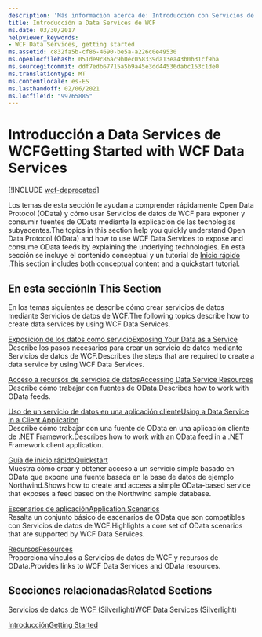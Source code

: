 ```yaml
---
description: 'Más información acerca de: Introducción con Servicios de datos de WCF'
title: Introducción a Data Services de WCF
ms.date: 03/30/2017
helpviewer_keywords:
- WCF Data Services, getting started
ms.assetid: c832fa5b-cf86-4690-be5a-a226c0e49530
ms.openlocfilehash: 051de9c86ac9b0ec058339da13ea43b0b31cf9ba
ms.sourcegitcommit: ddf7edb67715a5b9a45e3dd44536dabc153c1de0
ms.translationtype: MT
ms.contentlocale: es-ES
ms.lasthandoff: 02/06/2021
ms.locfileid: "99765885"
---
```

# <a name="getting-started-with-wcf-data-services"></a><span data-ttu-id="dfedf-103">Introducción a Data Services de WCF</span><span class="sxs-lookup"><span data-stu-id="dfedf-103">Getting Started with WCF Data Services</span></span>

[!INCLUDE [wcf-deprecated](~/includes/wcf-deprecated.md)]

<span data-ttu-id="dfedf-104">Los temas de esta sección le ayudan a comprender rápidamente Open Data Protocol (OData) y cómo usar Servicios de datos de WCF para exponer y consumir fuentes de OData mediante la explicación de las tecnologías subyacentes.</span><span class="sxs-lookup"><span data-stu-id="dfedf-104">The topics in this section help you quickly understand Open Data Protocol (OData) and how to use WCF Data Services to expose and consume OData feeds by explaining the underlying technologies.</span></span> <span data-ttu-id="dfedf-105">En esta sección se incluye el contenido conceptual y un tutorial de [Inicio rápido](quickstart-wcf-data-services.md) .</span><span class="sxs-lookup"><span data-stu-id="dfedf-105">This section includes both conceptual content and a [quickstart](quickstart-wcf-data-services.md) tutorial.</span></span>  
  
## <a name="in-this-section"></a><span data-ttu-id="dfedf-106">En esta sección</span><span class="sxs-lookup"><span data-stu-id="dfedf-106">In This Section</span></span>  

 <span data-ttu-id="dfedf-107">En los temas siguientes se describe cómo crear servicios de datos mediante Servicios de datos de WCF.</span><span class="sxs-lookup"><span data-stu-id="dfedf-107">The following topics describe how to create data services by using WCF Data Services.</span></span>  
  
 [<span data-ttu-id="dfedf-108">Exposición de los datos como servicio</span><span class="sxs-lookup"><span data-stu-id="dfedf-108">Exposing Your Data as a Service</span></span>](exposing-your-data-as-a-service-wcf-data-services.md)  
 <span data-ttu-id="dfedf-109">Describe los pasos necesarios para crear un servicio de datos mediante Servicios de datos de WCF.</span><span class="sxs-lookup"><span data-stu-id="dfedf-109">Describes the steps that are required to create a data service by using WCF Data Services.</span></span>  
  
 [<span data-ttu-id="dfedf-110">Acceso a recursos de servicios de datos</span><span class="sxs-lookup"><span data-stu-id="dfedf-110">Accessing Data Service Resources</span></span>](accessing-data-service-resources-wcf-data-services.md)  
 <span data-ttu-id="dfedf-111">Describe cómo trabajar con fuentes de OData.</span><span class="sxs-lookup"><span data-stu-id="dfedf-111">Describes how to work with OData feeds.</span></span>  
  
 [<span data-ttu-id="dfedf-112">Uso de un servicio de datos en una aplicación cliente</span><span class="sxs-lookup"><span data-stu-id="dfedf-112">Using a Data Service in a Client Application</span></span>](using-a-data-service-in-a-client-application-wcf-data-services.md)  
 <span data-ttu-id="dfedf-113">Describe cómo trabajar con una fuente de OData en una aplicación cliente de .NET Framework.</span><span class="sxs-lookup"><span data-stu-id="dfedf-113">Describes how to work with an OData feed in a .NET Framework client application.</span></span>  
  
 [<span data-ttu-id="dfedf-114">Guía de inicio rápido</span><span class="sxs-lookup"><span data-stu-id="dfedf-114">Quickstart</span></span>](quickstart-wcf-data-services.md)  
 <span data-ttu-id="dfedf-115">Muestra cómo crear y obtener acceso a un servicio simple basado en OData que expone una fuente basada en la base de datos de ejemplo Northwind.</span><span class="sxs-lookup"><span data-stu-id="dfedf-115">Shows how to create and access a simple OData-based service that exposes a feed based on the Northwind sample database.</span></span>  
  
 [<span data-ttu-id="dfedf-116">Escenarios de aplicación</span><span class="sxs-lookup"><span data-stu-id="dfedf-116">Application Scenarios</span></span>](application-scenarios-wcf-data-services.md)  
 <span data-ttu-id="dfedf-117">Resalta un conjunto básico de escenarios de OData que son compatibles con Servicios de datos de WCF.</span><span class="sxs-lookup"><span data-stu-id="dfedf-117">Highlights a core set of OData scenarios that are supported by WCF Data Services.</span></span>  
  
 [<span data-ttu-id="dfedf-118">Recursos</span><span class="sxs-lookup"><span data-stu-id="dfedf-118">Resources</span></span>](wcf-data-services-resources.md)  
 <span data-ttu-id="dfedf-119">Proporciona vínculos a Servicios de datos de WCF y recursos de OData.</span><span class="sxs-lookup"><span data-stu-id="dfedf-119">Provides links to WCF Data Services and OData resources.</span></span>  
  
## <a name="related-sections"></a><span data-ttu-id="dfedf-120">Secciones relacionadas</span><span class="sxs-lookup"><span data-stu-id="dfedf-120">Related Sections</span></span>  

 <span data-ttu-id="dfedf-121">[Servicios de datos de WCF (Silverlight)](/previous-versions/windows/silverlight/dotnet-windows-silverlight/cc838234(v=vs.95))</span><span class="sxs-lookup"><span data-stu-id="dfedf-121">[WCF Data Services (Silverlight)](/previous-versions/windows/silverlight/dotnet-windows-silverlight/cc838234(v=vs.95))</span></span>  
  
 [<span data-ttu-id="dfedf-122">Introducción</span><span class="sxs-lookup"><span data-stu-id="dfedf-122">Getting Started</span></span>](../adonet/ef/getting-started.md)
